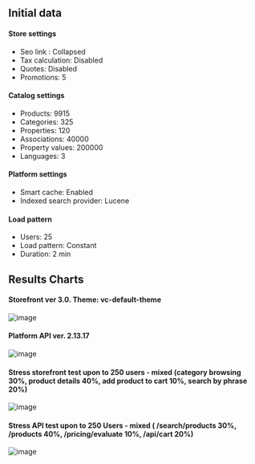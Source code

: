 ## Initial data
#### Store settings					
- Seo link : 	Collapsed
- Tax calculation: Disabled 
- Quotes: Disabled 
- Promotions: 5 	
#### Catalog settings					
- Products: 9915	
- Categories: 325	
- Properties: 120	
- Associations: 40000	
- Property values: 200000
- Languages: 3
#### Platform settings					
- Smart cache: Enabled
- Indexed search provider: Lucene		
#### Load pattern				
- Users: 25	
- Load pattern: Constant
- Duration: 2 min

## Results Charts
#### Storefront  ver 3.0. Theme: vc-default-theme
![image](https://user-images.githubusercontent.com/7566324/32313109-c38e3fd0-bfa9-11e7-8c3e-885a9539c7b3.png)

#### Platform API ver. 2.13.17
![image](https://user-images.githubusercontent.com/7566324/32313123-df2db3a6-bfa9-11e7-927c-36891040678b.png)

#### Stress storefront test upon to 250 users - mixed (category browsing 30%, product details 40%, add product to cart 10%, search by phrase 20%)
![image](https://user-images.githubusercontent.com/7566324/32313148-058f802e-bfaa-11e7-81d1-0b83451feb29.png)

#### Stress API test upon to 250 Users - mixed ( /search/products 30%, /products 40%, /pricing/evaluate  10%, /api/cart 20%)
![image](https://user-images.githubusercontent.com/7566324/32313173-272ae746-bfaa-11e7-8c2e-25c8635bf403.png)
